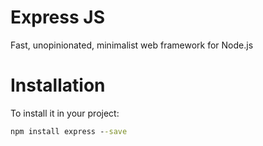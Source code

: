 # Express JS
Fast, unopinionated, minimalist web framework for Node.js
# Installation
To install it in your project:
```cmd
npm install express --save
```
